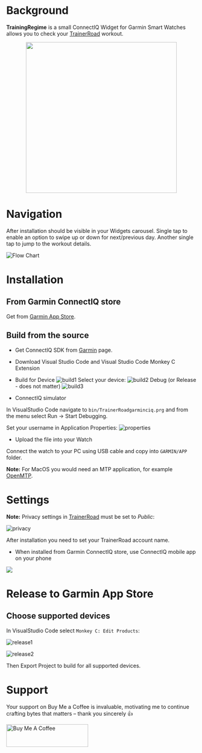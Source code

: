 # Background

**TrainingRegime** is a small ConnectIQ Widget for Garmin Smart Watches allows you to check your [TrainerRoad](https://www.trainerroad.com/) workout.

<p align="center">
    <img src="images/watch1.png" width="400">
</p>

# Navigation

After installation should be visible in your Widgets carousel. Single tap to enable an option to swipe up or down for next/previous day. Another single tap to jump to the workout details.

![Flow Chart](images/FlowChart.png)

# Installation

## From Garmin ConnectIQ store

Get from [Garmin App Store](https://apps.garmin.com/en-US/apps/928e99b2-11fe-4950-9a01-21439f0c7472).

## Build from the source

* Get ConnectIQ SDK from [Garmin](https://developer.garmin.com/connect-iq/sdk/) page.
* Download Visual Studio Code and Visual Studio Code Monkey C Extension
* Build for Device
![build1](images/build/build1.png)
Select your device:
![build2](images/build/build2.png)
Debug (or Release - does not matter)
![build3](images/build/build3.png)

* ConnectIQ simulator

In VisualStudio Code navigate to `bin/TrainerRoadgarminciq.prg` and from the menu select Run -> Start Debugging.

Set your username in Application Properties:
![properties](images/properties.png)

* Upload the file into your Watch

Connect the watch to your PC using USB cable and copy into `GARMIN/APP` folder.

**Note:** For MacOS you would need an MTP application, for example [OpenMTP](https://openmtp.ganeshrvel.com/).

# Settings

**Note:** Privacy settings in [TrainerRoad](https://www.trainerroad.com/app/profile/rider-information) must be set to *Public*:

![privacy](images/privacy.png)

After installation you need to set your TrainerRoad account name.

* When installed from Garmin ConnectIQ store, use ConnectIQ mobile app on your phone

![](images/settings.png)

# Release to Garmin App Store

## Choose supported devices

In VisualStudio Code select `Monkey C: Edit Products`:

![release1](images/release/release1.png)

![release2](images/release/release2.png)

Then Export Project to build for all supported devices.

# Support

Your support on Buy Me a Coffee is invaluable, motivating me to continue crafting bytes that matters – thank you sincerely 👍

<a href="https://www.buymeacoffee.com/jhartman" target="_blank"><img src="https://cdn.buymeacoffee.com/buttons/v2/default-yellow.png" alt="Buy Me A Coffee" style="height: 60px !important;width: 217px !important;" ></a>


